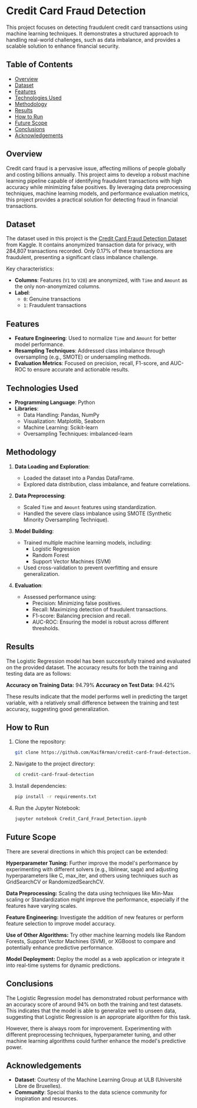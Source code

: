 # Credit Card Fraud Detection

This project focuses on detecting fraudulent credit card transactions using machine learning techniques. It demonstrates a structured approach to handling real-world challenges, such as data imbalance, and provides a scalable solution to enhance financial security.

## Table of Contents
- [Overview](#overview)
- [Dataset](#dataset)
- [Features](#features)
- [Technologies Used](#technologies-used)
- [Methodology](#methodology)
- [Results](#results)
- [How to Run](#how-to-run)
- [Future Scope](#future-scope)
- [Conclusions](#conclusions)
- [Acknowledgements](#acknowledgements)

## Overview

Credit card fraud is a pervasive issue, affecting millions of people globally and costing billions annually. This project aims to develop a robust machine learning pipeline capable of identifying fraudulent transactions with high accuracy while minimizing false positives. By leveraging data preprocessing techniques, machine learning models, and performance evaluation metrics, this project provides a practical solution for detecting fraud in financial transactions.

## Dataset

The dataset used in this project is the [Credit Card Fraud Detection Dataset](https://www.kaggle.com/mlg-ulb/creditcardfraud) from Kaggle. It contains anonymized transaction data for privacy, with 284,807 transactions recorded. Only 0.17% of these transactions are fraudulent, presenting a significant class imbalance challenge.

Key characteristics:
- **Columns**: Features (`V1` to `V28`) are anonymized, with `Time` and `Amount` as the only non-anonymized columns.
- **Label**: 
  - `0`: Genuine transactions
  - `1`: Fraudulent transactions

## Features

- **Feature Engineering**: Used to normalize `Time` and `Amount` for better model performance.
- **Resampling Techniques**: Addressed class imbalance through oversampling (e.g., SMOTE) or undersampling methods.
- **Evaluation Metrics**: Focused on precision, recall, F1-score, and AUC-ROC to ensure accurate and actionable results.

## Technologies Used

- **Programming Language**: Python
- **Libraries**:
  - Data Handling: Pandas, NumPy
  - Visualization: Matplotlib, Seaborn
  - Machine Learning: Scikit-learn
  - Oversampling Techniques: imbalanced-learn

## Methodology

1. **Data Loading and Exploration**:
   - Loaded the dataset into a Pandas DataFrame.
   - Explored data distribution, class imbalance, and feature correlations.

2. **Data Preprocessing**:
   - Scaled `Time` and `Amount` features using standardization.
   - Handled the severe class imbalance using SMOTE (Synthetic Minority Oversampling Technique).

3. **Model Building**:
   - Trained multiple machine learning models, including:
     - Logistic Regression
     - Random Forest
     - Support Vector Machines (SVM)
   - Used cross-validation to prevent overfitting and ensure generalization.

4. **Evaluation**:
   - Assessed performance using:
     - Precision: Minimizing false positives.
     - Recall: Maximizing detection of fraudulent transactions.
     - F1-score: Balancing precision and recall.
     - AUC-ROC: Ensuring the model is robust across different thresholds.

## Results

The Logistic Regression model has been successfully trained and evaluated on the provided dataset. The accuracy results for both the training and testing data are as follows:

**Accuracy on Training Data:** 94.79%
**Accuracy on Test Data:** 94.42%

These results indicate that the model performs well in predicting the target variable, with a relatively small difference between the training and test accuracy, suggesting good generalization.

## How to Run

1. Clone the repository:
   ```bash
   git clone https://github.com/KaifArman/credit-card-fraud-detection.git
   ```

2. Navigate to the project directory:
   ```bash
   cd credit-card-fraud-detection
   ```

3. Install dependencies:
   ```bash
   pip install -r requirements.txt
   ```

4. Run the Jupyter Notebook:
   ```bash
   jupyter notebook Credit_Card_Fraud_Detection.ipynb
   ```

## Future Scope

There are several directions in which this project can be extended:

**Hyperparameter Tuning:** Further improve the model's performance by experimenting with different solvers (e.g., liblinear, saga) and adjusting hyperparameters like C, max_iter, and others using techniques such as GridSearchCV or RandomizedSearchCV.

**Data Preprocessing:** Scaling the data using techniques like Min-Max scaling or Standardization might improve the performance, especially if the features have varying scales.

**Feature Engineering:** Investigate the addition of new features or perform feature selection to improve model accuracy.

**Use of Other Algorithms:** Try other machine learning models like Random Forests, Support Vector Machines (SVM), or XGBoost to compare and potentially enhance predictive performance.

**Model Deployment:** Deploy the model as a web application or integrate it into real-time systems for dynamic predictions.

## Conclusions

The Logistic Regression model has demonstrated robust performance with an accuracy score of around 94% on both the training and test datasets. This indicates that the model is able to generalize well to unseen data, suggesting that Logistic Regression is an appropriate algorithm for this task.

However, there is always room for improvement. Experimenting with different preprocessing techniques, hyperparameter tuning, and other machine learning algorithms could further enhance the model's predictive power.

## Acknowledgements

- **Dataset**: Courtesy of the Machine Learning Group at ULB (Université Libre de Bruxelles).
- **Community**: Special thanks to the data science community for inspiration and resources.
